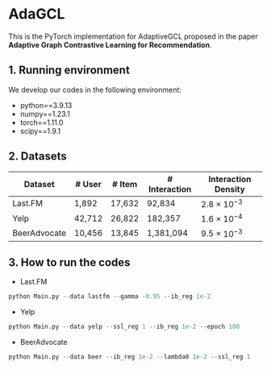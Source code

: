 # AdaGCL

This is the PyTorch implementation for AdaptiveGCL proposed in the paper **Adaptive Graph Contrastive Learning for Recommendation**.

## 1. Running environment

We develop our codes in the following environment:

- python==3.9.13
- numpy==1.23.1
- torch==1.11.0
- scipy==1.9.1

## 2. Datasets

| Dataset      | # User | # Item | # Interaction | Interaction Density |
| ------------ | ------ | ------ | ------------- | ------------------- |
| Last.FM      | 1,892  | 17,632 | 92,834        | 2.8 × $10^{-3}$     |
| Yelp         | 42,712 | 26,822 | 182,357       | 1.6 × $10^{-4}$     |
| BeerAdvocate | 10,456 | 13,845 | 1,381,094     | 9.5 × $10^{-3}$     |

## 3. How to run the codes

- Last.FM

```python
python Main.py --data lastfm --gamma -0.95 --ib_reg 1e-2
```

- Yelp

```python
python Main.py --data yelp --ssl_reg 1 --ib_reg 1e-2 --epoch 100
```

- BeerAdvocate

```python
python Main.py --data beer --ib_reg 1e-2 --lambda0 1e-2 --ssl_reg 1
```


